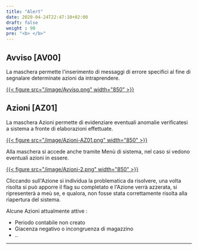 ```yaml
---
title: "Alert"
date: 2020-04-24T22:47:10+02:00
draft: false
weight : 90
pre: "<b> </b>"
---
```


## Avviso [AV00]
La maschera permette l'inserimento di messaggi di errore specifici al fine di segnalare determinate azioni da intraprendere.

[{{< figure src="/image/Avviso.png"  width="850"  >}}](/image/Avviso.png)
## Azioni [AZ01]
La maschera Azioni permette di evidenziare eventuali anomalie verificatesi a sistema a fronte di elaborazioni effettuate.

[{{< figure src="/image/Azioni-AZ01.png"  width="850"  >}}](/image/Azioni-AZ01.png)

Alla maschera si accede anche tramite Menù di sistema, nel caso si vedono eventuali azioni in essere.

[{{< figure src="/image/Azioni-2.png"  width="850"  >}}](/image/Azioni-2.png)

Cliccando sull'Azione si individua la problematica da risolvere, una volta risolta si può apporre il flag su completato e l'Azione verrà azzerata, si ripresenterà a meù se, e qualora, non fosse stata correttamente risolta alla riapertura del sistema.

Alcune Azioni attualmente attive :

 - Periodo contabile non creato
 - Giacenza negativo o incongruenza di magazzino
 - ..
---
